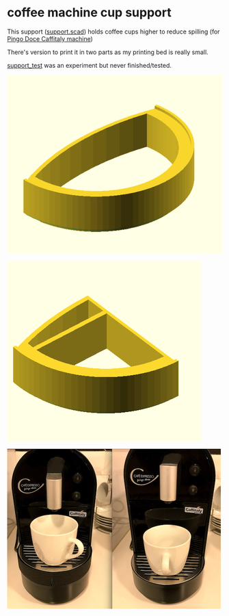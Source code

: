 # coffee machine cup support

This support ([support.scad](support.scad)) holds coffee cups higher to reduce spilling (for [Pingo Doce Caffitaly machine](https://www.pingodoce.pt/receitas/tecnicas/como-descalcificar-a-maquina-de-cafe-pingo-doce/))

There's version to print it in two parts as my printing bed is really small.

[support_test](support_test.scad) was an experiment but never finished/tested.

![full](shot1.png)

![part](shot2.png)

![print](print.png)

